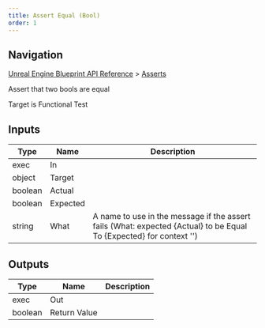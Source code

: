 ```yaml
---
title: Assert Equal (Bool)
order: 1
---
```

## Navigation

[Unreal Engine Blueprint API Reference](https://dev.epicgames.com/documentation/en-us/unreal-engine/BlueprintAPI) > [Asserts](https://dev.epicgames.com/documentation/en-us/unreal-engine/BlueprintAPI/Asserts)

Assert that two bools are equal

Target is Functional Test

## Inputs

| Type | Name | Description |
| --- | --- | --- |
| exec | In |  |
| object | Target |  |
| boolean | Actual |  |
| boolean | Expected |  |
| string | What | A name to use in the message if the assert fails (What: expected {Actual} to be Equal To {Expected} for context '') |

## Outputs

| Type | Name | Description |
| --- | --- | --- |
| exec | Out |  |
| boolean | Return Value |  |
